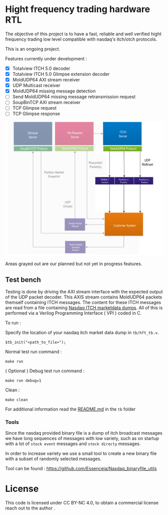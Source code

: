 # Hight frequency trading hardware RTL

The objective of this project is to have a fast, reliable and well verified hight frequency
trading low level compatible with nasdaq's itch/otch protocols.

This is an ongoing project.

Features currently under development :

- [X] Totalview ITCH 5.0 decoder
- [X] Totalview ITCH 5.0 Glimpse extension decoder
- [X] MoldUDP64 AXI stream receiver
- [X] UDP Multicast receiver
- [X] MoldUDP64 missing message detection
- [ ] Send MoldUDP64 missing message retransmission request
- [ ] SoupBinTCP AXI stream receiver
- [ ] TCP Glimpse request
- [ ] TCP Glimpse response

![Work in progress, img source :https://www.asxonline.com/content/dam/asxonline/public/documents/asx-trade-refresh-manuals/asx-trade-itch-message-specification.pdf !](/doc/wip.jpg)

Areas grayed out are our planned but not yet in progress features.

## Test bench

Testing is done by driving the AXI stream interface with the expected output of the
UDP packet decoder.
This AXIS stream contains MoldUDP64 packets themself containing ITCH messages.
The content for these ITCH messages are read from a file containing [Nasdaq ITCH marketdata dumps](https://emi.nasdaq.com/ITCH/Nasdaq%20ITCH/).
All of this is performed via a Verilog Programming Interface ( VPI ) coded in C.


To run :

Specify the location of your nasdaq itch market data dump in `tb/hft_tb.v`.
```
$tb_init("<path_to_file>");
```

Normal test run command :
```
make run
```

( Optional ) Debug test run command :
``` 
make run debug=1
```

Clean :
```
make clean
```
 
For additional information read the [README.md](tb/README.md) in the `tb` folder

### Tools

Since the nasdaq provided binary file is a dump of itch broadcast messages we 
have long sequences of messages with low variety, such as on startup with a lot of 
`stock event` messages and `stock directy` messages.

In order to increase variety we use a small tool to create a new binary file with
a subset of randomly selected messages.

Tool can be found : https://github.com/Essenceia/Nasdaq_binaryfile_utils

# License

This code is licensed under CC BY-NC 4.0, to obtain a commercial license
reach out to the author .
